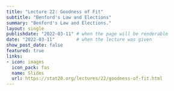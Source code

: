 ```yaml
---
title: "Lecture 22: Goodness of Fit"
subtitle: "Benford's Law and Elections"
summary: "Benford's Law and Elections."
layout: single
publishdate: "2022-03-11" # when the page will be renderable
date: "2022-03-11"        # when the lecture was given
show_post_date: false
featured: true
links:
- icon: images
  icon_pack: fas
  name: Slides
  url: https://stat20.org/lectures/22/goodness-of-fit.html
---
```


